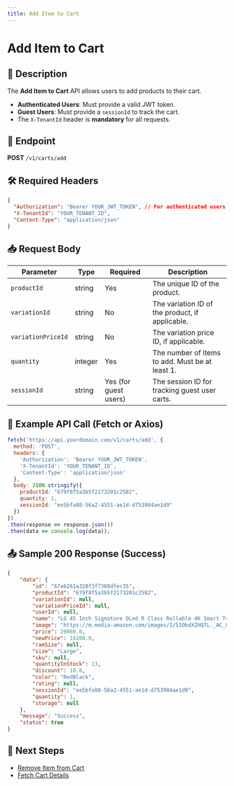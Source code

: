 ```yaml
---
title: Add Item to Cart
---
```


# Add Item to Cart

## 📌 Description
The **Add Item to Cart** API allows users to add products to their cart. 

- **Authenticated Users**: Must provide a valid JWT token.
- **Guest Users**: Must provide a `sessionId` to track the cart.
- The `X-TenantId` header is **mandatory** for all requests.

## 🔗 Endpoint
**POST** `/v1/carts/add`

## 🛠️ Required Headers
```json
{
  "Authorization": "Bearer YOUR_JWT_TOKEN", // For authenticated users
  "X-TenantId": "YOUR_TENANT_ID",
  "Content-Type": "application/json"
}
```

## 📥 Request Body
| Parameter          | Type    | Required | Description |
|-------------------|---------|----------|-------------|
| `productId`      | string  | Yes      | The unique ID of the product. |
| `variationId`    | string  | No       | The variation ID of the product, if applicable. |
| `variationPriceId` | string | No       | The variation price ID, if applicable. |
| `quantity`       | integer | Yes      | The number of items to add. Must be at least 1. |
| `sessionId`      | string  | Yes (for guest users) | The session ID for tracking guest user carts. |

## 📡 Example API Call (Fetch or Axios)
```javascript
fetch('https://api.yourdomain.com/v1/carts/add', {
  method: 'POST',
  headers: {
    'Authorization': 'Bearer YOUR_JWT_TOKEN',
    'X-TenantId': 'YOUR_TENANT_ID',
    'Content-Type': 'application/json'
  },
  body: JSON.stringify({
    productId: "679f8f5a3b5f2173201c2582",
    quantity: 1,
    sessionId: "ee5bfa88-56a2-4551-ae1d-d753984ae1d9"
  })
})
.then(response => response.json())
.then(data => console.log(data));
```

## 📤 Sample 200 Response (Success)
```json
{
    "data": {
        "id": "67a6261a320f3f7368dfec35",
        "productId": "679f8f5a3b5f2173201c2582",
        "variationId": null,
        "variationPriceId": null,
        "userId": null,
        "name": "LG 45 Inch Signature OLed R Class Rollable 4K Smart Tv",
        "image": "https://m.media-amazon.com/images/I/51ObdXZHQTL._AC_UY1100_.jpg",
        "price": 20000.0,
        "newPrice": 16200.0,
        "ramSize": null,
        "size": "Large",
        "sku": null,
        "quantityInStock": 13,
        "discount": 10.0,
        "color": "RedBlack",
        "rating": null,
        "sessionId": "ee5bfa88-56a2-4551-ae1d-d753984ae1d9",
        "quantity": 1,
        "storage": null
    },
    "message": "Success",
    "status": true
}
```

## 🔗 Next Steps
- [Remove Item from Cart](./remove-cart-item.md)
- [Fetch Cart Details](./list-cart-items.md)
